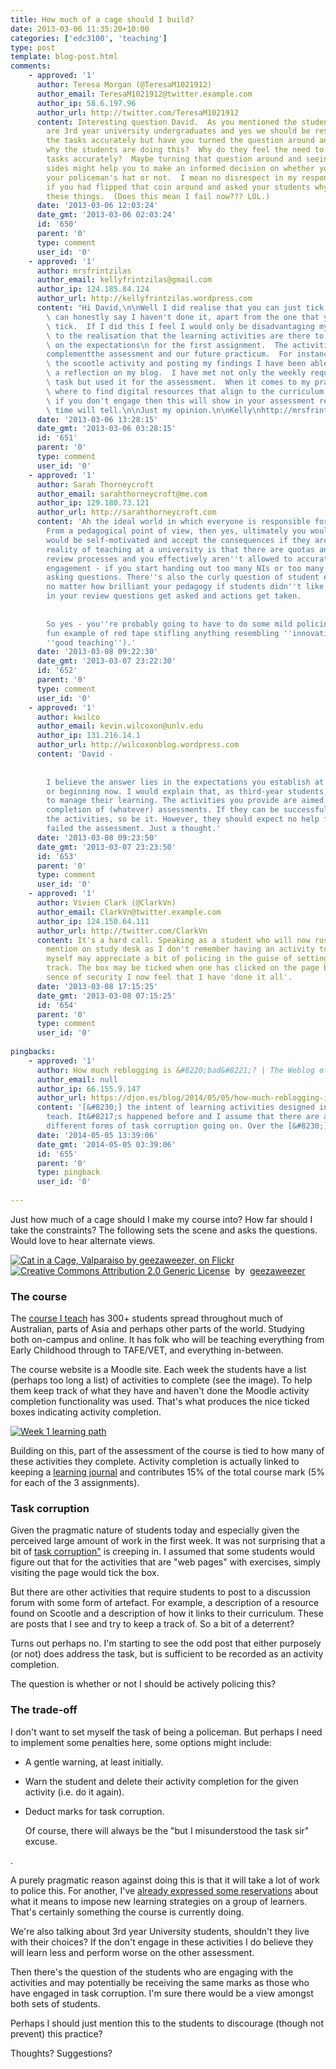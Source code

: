 ```yaml
---
title: How much of a cage should I build?
date: 2013-03-06 11:35:20+10:00
categories: ['edc3100', 'teaching']
type: post
template: blog-post.html
comments:
    - approved: '1'
      author: Teresa Morgan (@TeresaM1021912)
      author_email: TeresaM1021912@twitter.example.com
      author_ip: 58.6.197.96
      author_url: http://twitter.com/TeresaM1021912
      content: Interesting question David.  As you mentioned the students in your group
        are 3rd year university undergraduates and yes we should be responsible for completing
        the tasks accurately but have you turned the question around and asked yourself
        why the students are doing this?  Why do they feel the need to not complete these
        tasks accurately?  Maybe turning that question around and seeing it from both
        sides might help you to make an informed decision on whether you start wearing
        your policeman's hat or not.  I mean no disrespect in my response, just wondered
        if you had flipped that coin around and asked your students why they are doing
        these things.  (Does this mean I fail now??? LOL.)
      date: '2013-03-06 12:03:24'
      date_gmt: '2013-03-06 02:03:24'
      id: '650'
      parent: '0'
      type: comment
      user_id: '0'
    - approved: '1'
      author: mrsfrintzilas
      author_email: kellyfrintzilas@gmail.com
      author_ip: 124.185.84.124
      author_url: http://kellyfrintzilas.wordpress.com
      content: "Hi David,\n\nWell I did realise that you can just tick the boxes but can\
        \ can honestly say I haven't done it, apart from the one that you said we could\
        \ tick.  If I did this I feel I would only be disadvantaging myself.  I have come\
        \ to the realisation that the learning activities are there to help us get a grip\
        \ on the expectations\n for the first assignment.  The activities are there to\n\
        complementthe assessment and our future practicum.  For instance by completing\
        \ the scootle activity and posting my findings I have been able to use this as\
        \ a reflection on my blog.  I have met not only the weekly requirements for this\
        \ task but used it for the assessment.  When it comes to my practicum, I now know\
        \ where to find digital resources that align to the curriculum.\n\nI am thinking\
        \ if you don't engage then this will show in your assessment results, but only\
        \ time will tell.\n\nJust my opinion.\n\nKelly\nhttp://mrsfrintzilas.edublogs.org/"
      date: '2013-03-06 13:28:15'
      date_gmt: '2013-03-06 03:28:15'
      id: '651'
      parent: '0'
      type: comment
      user_id: '0'
    - approved: '1'
      author: Sarah Thorneycroft
      author_email: sarahthorneycroft@me.com
      author_ip: 129.180.73.121
      author_url: http://sarahthorneycroft.com
      content: 'Ah the ideal world in which everyone is responsible for their own choices.
        From a pedagogical point of view, then yes, ultimately you would hope students
        would be self-motivated and accept the consequences if they aren''t. However the
        reality of teaching at a university is that there are quotas and bell curves and
        review processes and you effectively aren''t allowed to accurately reflect student
        engagement - if you start handing out too many NIs or too many HDs people start
        asking questions. There''s also the curly question of student evaluations and
        no matter how brilliant your pedagogy if students didn''t like it and smack you
        in your review questions get asked and actions get taken.
    
    
        So yes - you''re probably going to have to do some mild policing. Just another
        fun example of red tape stifling anything resembling ''innovation'' (or frankly,
        ''good teaching'').'
      date: '2013-03-08 09:22:30'
      date_gmt: '2013-03-07 23:22:30'
      id: '652'
      parent: '0'
      type: comment
      user_id: '0'
    - approved: '1'
      author: kwilco
      author_email: kevin.wilcoxon@unlv.edu
      author_ip: 131.216.14.1
      author_url: http://wilcoxonblog.wordpress.com
      content: 'David -
    
    
        I believe the answer lies in the expectations you establish at the beginning -
        or beginning now. I would explain that, as third-year students, they are expected
        to manage their learning. The activities you provide are aimed toward successful
        completion of (whatever) assessments. If they can be successful without completing
        the activities, so be it. However, they should expect no help from you after they''ve
        failed the assessment. Just a thought.'
      date: '2013-03-08 09:23:50'
      date_gmt: '2013-03-07 23:23:50'
      id: '653'
      parent: '0'
      type: comment
      user_id: '0'
    - approved: '1'
      author: Vivien Clark (@ClarkVn)
      author_email: ClarkVn@twitter.example.com
      author_ip: 124.150.64.111
      author_url: http://twitter.com/ClarkVn
      content: It's a hard call. Speaking as a student who will now rush back to the Scootle
        mention on study desk as I don't remember having an activity to comment on, I
        myself may appreciate a bit of policing in the guise of setting me on the right
        track. The box may be ticked when one has clicked on the page but it is a false
        sence of security I now feel that I have 'done it all'.
      date: '2013-03-08 17:15:25'
      date_gmt: '2013-03-08 07:15:25'
      id: '654'
      parent: '0'
      type: comment
      user_id: '0'
    
pingbacks:
    - approved: '1'
      author: How much reblogging is &#8220;bad&#8221;? | The Weblog of (a) David Jones
      author_email: null
      author_ip: 66.155.9.147
      author_url: https://djon.es/blog/2014/05/05/how-much-reblogging-is-bad/
      content: '[&#8230;] the intent of learning activities designed into the course I
        teach. It&#8217;s happened before and I assume that there are a whole range of
        different forms of task corruption going on. Over the [&#8230;]'
      date: '2014-05-05 13:39:06'
      date_gmt: '2014-05-05 03:39:06'
      id: '655'
      parent: '0'
      type: pingback
      user_id: '0'
    
---
```

Just how much of a cage should I make my course into? How far should I take the constraints? The following sets the scene and asks the questions. Would love to hear alternate views.

[![Cat in a Cage, Valparaiso by geezaweezer, on Flickr](http://farm8.static.flickr.com/7063/6987656904_64ab8b7934_m.jpg "Cat in a Cage, Valparaiso by geezaweezer, on Flickr")](http://www.flickr.com/photos/geezaweezer/6987656904/)  
[![Creative Commons Attribution 2.0 Generic License](http://i.creativecommons.org/l/by/2.0/80x15.png "Creative Commons Attribution 2.0 Generic License")](http://creativecommons.org/licenses/by/2.0/)  by  [](http://www.flickr.com/people/geezaweezer/)[geezaweezer](http://www.flickr.com/people/geezaweezer/) [](http://www.imagecodr.org/)

### The course

The [course I teach](http://www.usq.edu.au/course/synopses/2013/EDC3100.html) has 300+ students spread throughout much of Australian, parts of Asia and perhaps other parts of the world. Studying both on-campus and online. It has folk who will be teaching everything from Early Childhood through to TAFE/VET, and everything in-between.

The course website is a Moodle site. Each week the students have a list (perhaps too long a list) of activities to complete (see the image). To help them keep track of what they have and haven't done the Moodle activity completion functionality was used. That's what produces the nice ticked boxes indicating activity completion.

[![Week 1 learning path](images/8531981481_1f0719ef8b_n.jpg)](http://www.flickr.com/photos/david_jones/8531981481/ "Week 1 learning path by David T Jones, on Flickr")

Building on this, part of the assessment of the course is tied to how many of these activities they complete. Activity completion is actually linked to keeping a [learning journal](/blog2/2013/02/25/the-assessment-of-learning-journals-ideas-for-bim/) and contributes 15% of the total course mark (5% for each of the 3 assignments).

### Task corruption

Given the pragmatic nature of students today and especially given the perceived large amount of work in the first week. It was not surprising that a bit of [task corruption"](/blog2/2009/03/04/task-corruption-in-teaching-university-negative-impact-of-place/) is creeping in. I assumed that some students would figure out that for the activities that are "web pages" with exercises, simply visiting the page would tick the box.

But there are other activities that require students to post to a discussion forum with some form of artefact. For example, a description of a resource found on Scootle and a description of how it links to their curriculum. These are posts that I see and try to keep a track of. So a bit of a deterrent?

Turns out perhaps no. I'm starting to see the odd post that either purposely (or not) does address the task, but is sufficient to be recorded as an activity completion.

The question is whether or not I should be actively policing this?

### The trade-off

I don't want to set myself the task of being a policeman. But perhaps I need to implement some penalties here, some options might include:

- A gentle warning, at least initially.
- Warn the student and delete their activity completion for the given activity (i.e. do it again).
- Deduct marks for task corruption.
    
    Of course, there will always be the "but I misunderstood the task sir" excuse.
    

.

A purely pragmatic reason against doing this is that it will take a lot of work to police this. For another, I've [already expressed some reservations](/blog2/2013/02/08/the-missing-perspectives-on-moocs/) about what it means to impose new learning strategies on a group of learners. That's certainly something the course is currently doing.

We're also talking about 3rd year University students, shouldn't they live with their choices? If the don't engage in these activities I do believe they will learn less and perform worse on the other assessment.

Then there's the question of the students who are engaging with the activities and may potentially be receiving the same marks as those who have engaged in task corruption. I'm sure there would be a view amongst both sets of students.

Perhaps I should just mention this to the students to discourage (though not prevent) this practice?

Thoughts? Suggestions?